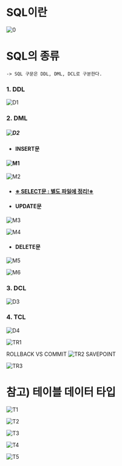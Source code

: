 # **SQL이란**
![0](https://user-images.githubusercontent.com/69749222/132727756-4e4e14f4-ec0f-478e-a2d1-3ea7e4d7007c.PNG)

# SQL의 종류

```
-> SQL 구문은 DDL, DML, DCL로 구분한다.
```

### **1. DDL**
![D1](https://user-images.githubusercontent.com/69749222/132727768-36fb2eab-2995-4913-807f-e410d56d033c.PNG)

### **2. DML**

##### ![D2](https://user-images.githubusercontent.com/69749222/132727787-cf59d847-3db1-4598-9e37-cf6ede822202.PNG)

- #### INSERT문

#### **![M1](https://user-images.githubusercontent.com/69749222/132727827-c0d54c74-848c-4ca5-8b64-0670266e8e12.PNG)**
![M2](https://user-images.githubusercontent.com/69749222/132728655-d2fb4b65-c389-4cc7-a1f5-b63921900c07.PNG)


- #### <u>**※ SELECT문** : 별도 파일에 정리!※</u>

- #### UPDATE문

![M3](https://user-images.githubusercontent.com/69749222/132727906-6772d708-2666-4590-a1ae-1c682b2677df.PNG)

![M4](https://user-images.githubusercontent.com/69749222/132727916-244cf5dc-4565-46bd-b7a9-813a3b2419fb.PNG)

- #### DELETE문

![M5](https://user-images.githubusercontent.com/69749222/132727934-3ba1dc8e-ce39-407c-8b05-4cc1e737aaf0.PNG)

![M6](https://user-images.githubusercontent.com/69749222/132727961-a179b6a2-421c-441a-9f40-6effbc7dd502.PNG)

### **3. DCL**

![D3](https://user-images.githubusercontent.com/69749222/132727998-b0c2086a-e848-4cd1-ace9-d52633eeeea4.PNG)

### **4. TCL**

![D4](https://user-images.githubusercontent.com/69749222/132728021-7d161eef-dfbb-4e20-ac3f-ccd22fe064a3.PNG)

![TR1](https://user-images.githubusercontent.com/69749222/132728047-9d6a9484-6a9d-4575-bc37-a7408e6df11c.PNG)

ROLLBACK VS COMMIT
![TR2](https://user-images.githubusercontent.com/69749222/132728059-40a595ad-7a29-48e6-923f-e92efdbd493b.PNG)
SAVEPOINT

![TR3](https://user-images.githubusercontent.com/69749222/132728080-ca6c7dde-bfd9-4702-af5f-24410431b928.PNG)



# 참고) 테이블 데이터 타입

![T1](https://user-images.githubusercontent.com/69749222/132728122-fb1955fa-24d2-4606-ac0d-5d64f2593c03.PNG)

![T2](https://user-images.githubusercontent.com/69749222/132728138-d6b8f3e3-f385-4eea-b712-aeb673203d9b.PNG)

![T3](https://user-images.githubusercontent.com/69749222/132728146-7fae15f7-828e-4a69-be58-d98f4c1511ce.PNG)

![T4](https://user-images.githubusercontent.com/69749222/132728160-0119b181-cae9-4935-90e4-3c370937539a.PNG)

![T5](https://user-images.githubusercontent.com/69749222/132728169-4cf83432-d2db-4b7a-8093-75a12aa8782a.PNG)

